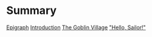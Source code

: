 # Summary

[Epigraph](front_matter/epigraph.md)
[Introduction](front_matter/introduction.md)
[The Goblin Village](front_matter/goblin_village.md)
["Hello, Sailor!"](front_matter/hello_sailor.md)
